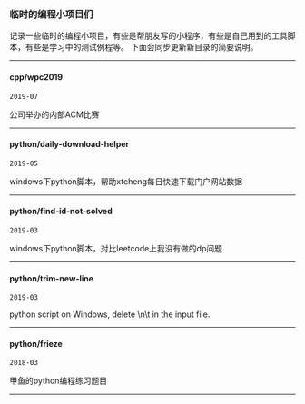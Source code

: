 ### 临时的编程小项目们

记录一些临时的编程小项目，有些是帮朋友写的小程序，有些是自己用到的工具脚本，有些是学习中的测试例程等。 下面会同步更新新目录的简要说明。

----------

#### cpp/wpc2019

`2019-07`

公司举办的内部ACM比赛

----------

#### python/daily-download-helper

`2019-05`

windows下python脚本，帮助xtcheng每日快速下载门户网站数据

----------

#### python/find-id-not-solved

`2019-03`

windows下python脚本，对比leetcode上我没有做的dp问题

----------

#### python/trim-new-line

`2019-03`

python script on Windows, delete \n\t in the input file.

----------

#### python/frieze

`2018-03`

甲鱼的python编程练习题目

----------
